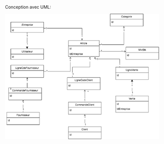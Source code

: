 Conception avec UML:

![image alt](https://github.com/Safae5/gestion_de_stock/blob/404194ac2c164c8b5baf19c9dc36b94cea0310f4/UMLgestiondestock.png)


